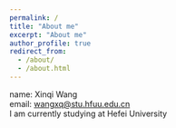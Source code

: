 ```yaml
---
permalink: /
title: "About me"
excerpt: "About me"
author_profile: true
redirect_from:
  - /about/
  - /about.html
---
```


name: Xinqi Wang<br>
email: wangxq@stu.hfuu.edu.cn<br>
I am currently studying at Hefei University
